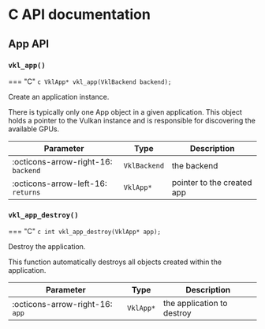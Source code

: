 # C API documentation

## App API

### `vkl_app()`

=== "C"
    ```c
    VklApp* vkl_app(VklBackend backend);
    ```

Create an application instance.

There is typically only one App object in a given application. This object holds a pointer to
the Vulkan instance and is responsible for discovering the available GPUs.

| Parameter | Type | Description |
| ---- | ---- | ---- |
| :octicons-arrow-right-16: `backend` | `VklBackend` | the backend |
| :octicons-arrow-left-16: `returns` | `VklApp*` | pointer to the created app |

### `vkl_app_destroy()`

=== "C"
    ```c
    int vkl_app_destroy(VklApp* app);
    ```

Destroy the application.

This function automatically destroys all objects created within the application.

| Parameter | Type | Description |
| ---- | ---- | ---- |
| :octicons-arrow-right-16: `app` | `VklApp*` | the application to destroy |

